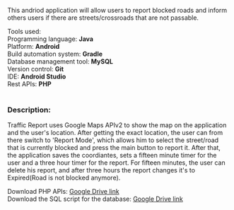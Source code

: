 This andriod application will allow users to report blocked roads and inform others users if there are streets/crossroads that are not passable.

Tools used:</br>
Programming language: <b>Java</b></br>
Platform: <b>Android</b></br>
Build automation system: <b>Gradle</b></br>
Database management tool: <b>MySQL</b></br>
Version control: <b>Git</b></br>
IDE: <b>Android Studio</b></br>
Rest APIs: <b>PHP</b></br></br>

<h3>Description:</h3>
Traffic Report uses Google Maps APIv2 to show the map on the application and the user's location. After getting the exact location, the user can from there switch to 'Report Mode', which allows him to select the street/road that is currently blocked and press the main button to report it. After that, the application saves the coordiantes, sets a fifteen minute timer for the user and a three hour timer for the report. For fifteen minutes, the user can delete his report, and after three hours the report changes it's to Expired(Road is not blocked anymore).<br/>


Download PHP APIs: <a href="https://drive.google.com/open?id=0B9ukfk3DAFLDZXBtSDFjYW5xNW8">Google Drive link</a></br>
Download the SQL script for the database: <a href="https://drive.google.com/open?id=0B9ukfk3DAFLDdWtEOWV3N0ZabGc">Google Drive link</a></br>
